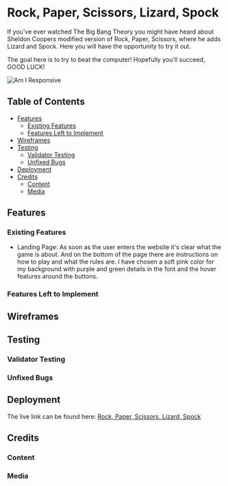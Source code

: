 # Rock, Paper, Scissors, Lizard, Spock

If you've ever watched The Big Bang Theory you might have heard about Sheldon Coopers modified version of Rock, Paper, Scissors, where he adds Lizard and Spock. Here you will have the opportunity to try it out.

The goal here is to try to beat the computer! Hopefully you'll succeed, GOOD LUCK! 

![Am I Responsive](readme-assets/Ska%CC%88rmavbild%202022-11-01%20kl.%2019.09.31.png)

## Table of Contents
- [Features](#features)
  - [Existing Features](#existing-features)
  - [Features Left to Implement](#features-left-to-implement)
- [Wireframes](#wireframes)
- [Testing](#testing)
  - [Validator Testing](#validator-testing)
  - [Unfixed Bugs](#unfixed-bugs)
- [Deployment](#deployment)
- [Credits](#credits)
  - [Content](#content)
  - [Media](#media)

<a name="features"></a>
## Features

### Existing Features

- Landing Page:
As soon as the user enters the website it's clear what the game is about. And on the bottom of the page there are instructions on how to play and what the rules are.
I have chosen a soft pink color for my background with purple and green details in the font and the hover features around the buttons. 


### Features Left to Implement

<a name="wireframes"></a>
## Wireframes

<a name="testing"></a>
## Testing
### Validator Testing
### Unfixed Bugs

<a name="deployment"></a>
## Deployment
The live link can be found here: [Rock, Paper, Scissors, Lizard, Spock](https://emeliehansson.github.io/milestone-pp2-rock-paper-scissor/)

<a name="credits"></a>
## Credits
### Content
### Media